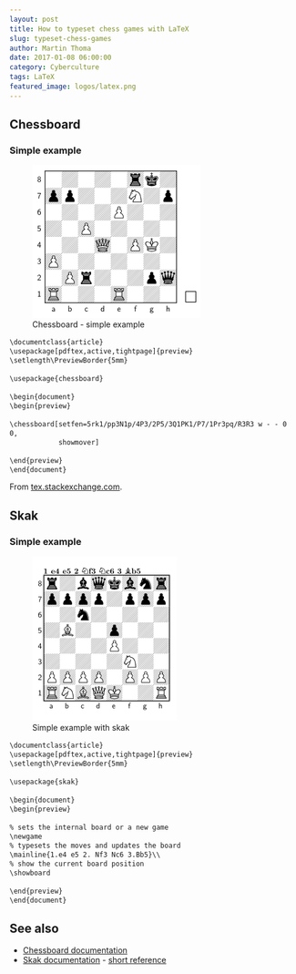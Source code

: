 ```yaml
---
layout: post
title: How to typeset chess games with LaTeX
slug: typeset-chess-games
author: Martin Thoma
date: 2017-01-08 06:00:00
category: Cyberculture
tags: LaTeX
featured_image: logos/latex.png
---
```

<h2>Chessboard</h2>
<h3>Simple example</h3>

<figure class="wp-caption aligncenter img-thumbnail">
    <img src="../images/2012/09/chess-chessboard-simple-example.png" alt="Chessboard - simple example" />
    <figcaption class="text-center">Chessboard - simple example</figcaption>
</figure>

```
\documentclass{article}
\usepackage[pdftex,active,tightpage]{preview}
\setlength\PreviewBorder{5mm}

\usepackage{chessboard}

\begin{document}
\begin{preview}

\chessboard[setfen=5rk1/pp3N1p/4P3/2P5/3Q1PK1/P7/1Pr3pq/R3R3 w - - 0 0,
            showmover]

\end{preview}
\end{document}
```


From <a href="http://tex.stackexchange.com/a/54192/5645">tex.stackexchange.com</a>.


## Skak

### Simple example

<figure class="wp-caption aligncenter img-thumbnail">
    <img src="../images/2012/09/chess-skak-simple-example.png" alt="Simple example with skak" />
    <figcaption class="text-center">Simple example with skak</figcaption>
</figure>

```
\documentclass{article}
\usepackage[pdftex,active,tightpage]{preview}
\setlength\PreviewBorder{5mm}

\usepackage{skak}

\begin{document}
\begin{preview}

% sets the internal board or a new game
\newgame
% typesets the moves and updates the board
\mainline{1.e4 e5 2. Nf3 Nc6 3.Bb5}\\
% show the current board position
\showboard

\end{preview}
\end{document}
```

## See also
<ul>
  <li><a href="ftp://ftp.rrzn.uni-hannover.de/pub/mirror/tex-archive/macros/latex/contrib/chessboard/chessboard.pdf">Chessboard documentation</a></li>
  <li><a href="ftp://ftp.tu-chemnitz.de/pub/tex/fonts/chess/skak/doc/skakdoc.pdf">Skak documentation</a> - <a href="ftp://ftp.mpi-sb.mpg.de/pub/tex/mirror/ftp.dante.de/pub/tex/fonts/chess/skak/doc/refman.pdf">short reference</a></li>
</ul>